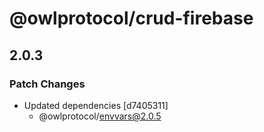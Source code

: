 # @owlprotocol/crud-firebase

## 2.0.3

### Patch Changes

- Updated dependencies [d7405311]
  - @owlprotocol/envvars@2.0.5
